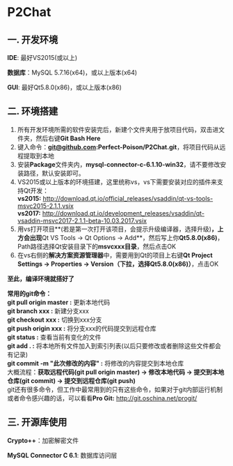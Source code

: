 # P2Chat

## 一. 开发环境

**IDE**: 最好VS2015(或以上)

**数据库**：MySQL 5.7.16(x64)，或以上版本(x64)

**GUI**: 最好Qt5.8.0(x86)，或以上版本(x86)

## 二. 环境搭建

1. 所有开发环境所需的软件安装完后，新建个文件夹用于放项目代码，双击进文件夹，然后右键**Git Bash Here**
2. 键入命令：**git@github.com:Perfect-Poison/P2Chat.git**，将项目代码从远程提取到本地
3. 安装**Package**文件夹内，**mysql-connector-c-6.1.10-win32**，请不要修改安装路径，默认安装即可。
4. VS2015或以上版本的环境搭建，这里统称vs，vs下需要安装对应的插件来支持Qt开发：<br>
	**vs2015:** http://download.qt.io/official_releases/vsaddin/qt-vs-tools-msvc2015-2.1.1.vsix <br>
	**vs2017:** http://download.qt.io/development_releases/vsaddin/qt-vsaddin-msvc2017-2.1.1-beta-10.03.2017.vsix
5. 用vs打开项目**(若是第一次打开该项目，会提示升级编译器，选择升级)**，上方会出现**Qt VS Tools -> Qt Options -> Add**，然后写上你**Qt5.8.0(x86)**，Path路径选择Qt安装目录下的**msvcxxx目录**，然后点击OK
6. 在vs右侧的**解决方案资源管理器**中，需要用到Qt的项目上右键**Qt Project Settings -> Properties -> Version（下拉，选择Qt5.8.0(x86)）**，点击OK

**至此，编译环境就搭好了**

**常用的git命令：**<br>
**git pull origin master :** 更新本地代码<br>
**git branch xxx :** 新建分支xxx<br>
**git checkout xxx :** 切换到xxx分支<br>
**git push origin xxx :** 将分支xxx的代码提交到远程仓库<br>
**git status :** 查看当前有变化的文件<br>
**git add . :** 将本地所有文件加入到索引列表(以后只要修改或者删除这些文件都会有记录)<br>
**git commit -m "此次修改的内容" :** 将修改的内容提交到本地仓库<br>
大概流程：**获取远程代码(git pull origin master) -> 修改本地代码 -> 提交到本地仓库(git commit) -> 提交到远程仓库(git push)** <br>
git还有很多命令，但工作中最常用到的只有这些命令，如果对于git内部运行机制或者命令感兴趣的话，可以看看**Pro Git:** http://git.oschina.net/progit/ <br>

## 三. 开源库使用

**Crypto++**：加密解密文件

**MySQL Connector C 6.1**: 数据库访问层